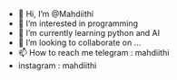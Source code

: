 - 👋 Hi, I’m @Mahdiithi
- 👀 I’m interested in programming
- 🌱 I’m currently learning python and AI
- 💞️ I’m looking to collaborate on ...
- 📫 How to reach me telegram : mahdiithi
- instagram : mahdiithi

<!---
Mahdiithi/Mahdiithi is a ✨ special ✨ repository because its `README.md` (this file) appears on your GitHub profile.
You can click the Preview link to take a look at your changes.
--->
